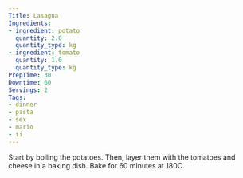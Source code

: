 ```yaml
---
Title: Lasagna
Ingredients:
- ingredient: potato
  quantity: 2.0
  quantity_type: kg
- ingredient: tomato
  quantity: 1.0
  quantity_type: kg
PrepTime: 30
Downtime: 60
Servings: 2
Tags:
- dinner
- pasta
- sex
- mario
- ti
---
```

Start by boiling the potatoes. Then, layer them with the tomatoes and cheese in a baking dish. Bake for 60 minutes at 180C.